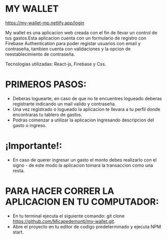 # MY WALLET

https://my-wallet-mp.netlify.app/login

My wallet es una aplicacion web creada con el fin de llevar un control de tus gastos.Esta aplicacion cuenta con un formulario de registro con Firebase Authentication para poder registar usuarios con email y contraseña, tambien cuenta con validaciones y la opcion de reestablecimiento de contraseña.

Tecnologias utilizadas: React-js, Firebase y Css.

# PRIMEROS PASOS:

- Deberas loguearte, en caso de que no te encuentres logueado deberas registrarte indicando un mail valido y contraseña.
- Una vez registrado o logueado la aplicacion te llevara a tu perfil donde encontraras tu tablero de gastos.
- Podras comenzar a utilizar la aplicacion ingresando descripcion del gasto o ingreso.

# ¡Importante!:
- En caso de querer ingresar un gasto el monto debes realizarlo con el signo - de este modo la aplicacion tomara la transaccion como una resta.

# PARA HACER CORRER LA APLICACION EN TU COMPUTADOR:

- En tu terminal ejecuta el siguiente comando: git clone https://github.com/Micapedemonti/my-wallet.git.
- Abre el proyecto en tu editor de codigo predeterminado y ejecuta NPM start.

